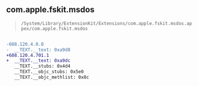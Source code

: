 ## com.apple.fskit.msdos

> `/System/Library/ExtensionKit/Extensions/com.apple.fskit.msdos.appex/com.apple.fskit.msdos`

```diff

-608.120.4.0.0
-  __TEXT.__text: 0xa9d8
+608.120.4.701.1
+  __TEXT.__text: 0xa9dc
   __TEXT.__stubs: 0x4d4
   __TEXT.__objc_stubs: 0x5e0
   __TEXT.__objc_methlist: 0x8c

```
